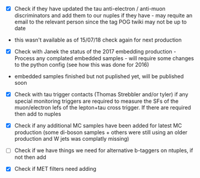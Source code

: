 - [x] Check if they have updated the tau anti-electron / anti-muon discriminators and add them to our nuples if they have - may requite an email to the relevant person since the tag POG twiki may not be up to date 
 - this wasn't available as of 15/07/18 check again for next production

- [x] Check with Janek the status of the 2017 embedding production - Process any complated embedded samples - will require some changes to the python config (see how this was done for 2016)
- embedded samples finished but not puplished yet, will be published soon

- [x] Check with tau trigger contacts (Thomas Strebbler and/or tyler) if any special monitoring triggers are required to measure the SFs of the muon/electron lefs of the lepton+tau cross trigger. If there are required then add to nuples

- [x] Check if any additional MC samples have been added for latest MC production (some di-boson samples + others were still using an older production and W jets was complatly missing)

- [ ] Check if we have things we need for alternative b-taggers on ntuples, if not then add

- [x] Check if MET filters need adding
